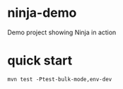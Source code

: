 # ninja-demo
Demo project showing Ninja in action

# quick start

    mvn test -Ptest-bulk-mode,env-dev
